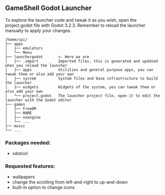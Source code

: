 ## GameShell Godot Launcher

To explore the launcher code and tweak it as you wish, open the project.godot file with Godot 3.2.3.
Remember to reload the launcher manually to apply your changes.

```
/home/cpi/
├── apps
│   ├── emulators
│   └── Menu
├── launchergodot 		<- Here we are
│   ├── .import			Imported files, this is generated and updated when you reload the launcher
│   ├── apps			Utilities and general purpose apps, you can tweak them or also add your own
│   ├── system			System files and base infrastructure to build the launcher
│   ├── widgets			Widgets of the system, you can tweak them or also add your own
│   └── project.godot	The launcher project file, open it to edit the launcher with the Godot editor
├── games
│   ├── FreeDM
│   ├── MAME
│ 	├── nxengine
│   └── ...
├── music
└── ...
```

### Packages needed:
- xdotool

### Requested features:
- wallpapers
- change the scrolling from left-and-right to up-and-down
- built-in option to change icons